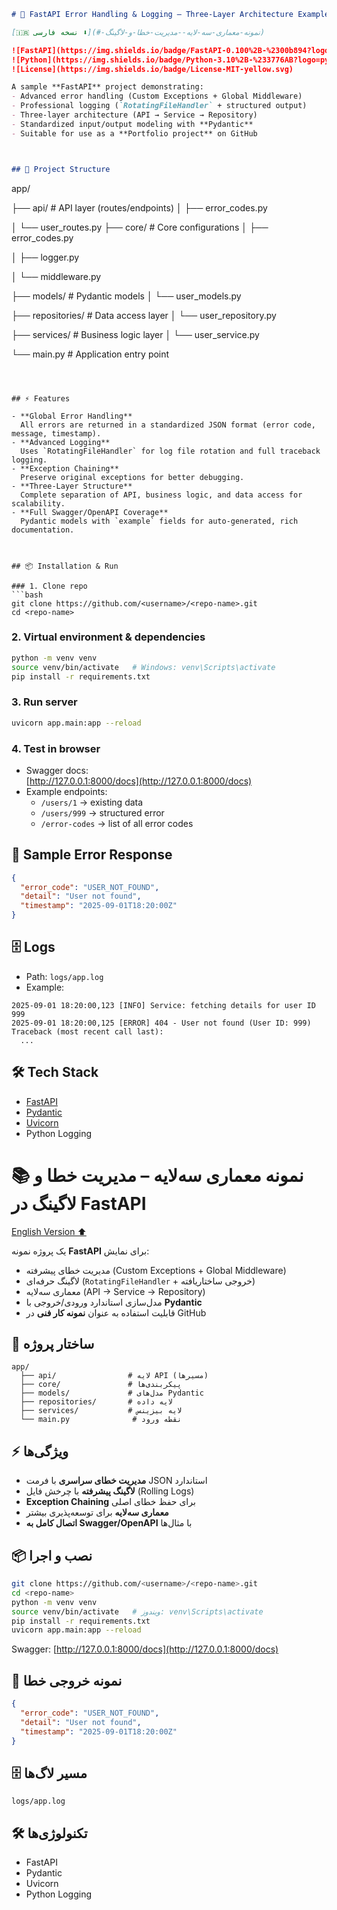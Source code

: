 

```markdown
# 🚀 FastAPI Error Handling & Logging – Three-Layer Architecture Example

[🇮🇷 نسخه فارسی ⬇](#-نمونه-معماری-سه-لایه--مدیریت-خطا-و-لاگینگ)

![FastAPI](https://img.shields.io/badge/FastAPI-0.100%2B-%2300b894?logo=fastapi)
![Python](https://img.shields.io/badge/Python-3.10%2B-%233776AB?logo=python)
![License](https://img.shields.io/badge/License-MIT-yellow.svg)

A sample **FastAPI** project demonstrating:
- Advanced error handling (Custom Exceptions + Global Middleware)
- Professional logging (`RotatingFileHandler` + structured output)
- Three-layer architecture (API → Service → Repository)
- Standardized input/output modeling with **Pydantic**
- Suitable for use as a **Portfolio project** on GitHub



## 📂 Project Structure

```
app/

  ├── api/                # API layer (routes/endpoints)
  │   ├── error_codes.py

  │   └── user_routes.py
  ├── core/               # Core configurations
  │   ├── error_codes.py

  │   ├── logger.py

  │   └── middleware.py

  ├── models/             # Pydantic models
  │   └── user_models.py

  ├── repositories/       # Data access layer
  │   └── user_repository.py

  ├── services/           # Business logic layer
  │   └── user_service.py

  └── main.py             # Application entry point
```



## ⚡ Features

- **Global Error Handling**  
  All errors are returned in a standardized JSON format (error code, message, timestamp).
- **Advanced Logging**  
  Uses `RotatingFileHandler` for log file rotation and full traceback logging.
- **Exception Chaining**  
  Preserve original exceptions for better debugging.
- **Three-Layer Structure**  
  Complete separation of API, business logic, and data access for scalability.
- **Full Swagger/OpenAPI Coverage**  
  Pydantic models with `example` fields for auto-generated, rich documentation.



## 📦 Installation & Run

### 1. Clone repo
```bash
git clone https://github.com/<username>/<repo-name>.git
cd <repo-name>
```

### 2. Virtual environment & dependencies
```bash
python -m venv venv
source venv/bin/activate   # Windows: venv\Scripts\activate
pip install -r requirements.txt
```

### 3. Run server
```bash
uvicorn app.main:app --reload
```

### 4. Test in browser
- Swagger docs:  
  [http://127.0.0.1:8000/docs](http://127.0.0.1:8000/docs)  
- Example endpoints:  
  - `/users/1` → existing data  
  - `/users/999` → structured error  
  - `/error-codes` → list of all error codes



## 📄 Sample Error Response
```json
{
  "error_code": "USER_NOT_FOUND",
  "detail": "User not found",
  "timestamp": "2025-09-01T18:20:00Z"
}
```



## 🗄 Logs
- Path: `logs/app.log`
- Example:
```
2025-09-01 18:20:00,123 [INFO] Service: fetching details for user ID 999
2025-09-01 18:20:00,125 [ERROR] 404 - User not found (User ID: 999)
Traceback (most recent call last):
  ...
```



## 🛠 Tech Stack
- [FastAPI](https://fastapi.tiangolo.com)
- [Pydantic](https://docs.pydantic.dev)
- [Uvicorn](https://www.uvicorn.org)
- Python Logging







# 📚 نمونه معماری سه‌لایه – مدیریت خطا و لاگینگ در FastAPI

[English Version ⬆](#fastapi-error-handling--logging--three-layer-architecture-example)

یک پروژه نمونه **FastAPI** برای نمایش:
- مدیریت خطای پیشرفته (Custom Exceptions + Global Middleware)
- لاگینگ حرفه‌ای (`RotatingFileHandler` + خروجی ساختاریافته)
- معماری سه‌لایه (API → Service → Repository)
- مدل‌سازی استاندارد ورودی/خروجی با **Pydantic**
- قابلیت استفاده به عنوان **نمونه کار فنی** در GitHub



## 📂 ساختار پروژه

```
app/
  ├── api/                # لایه API (مسیرها)
  ├── core/               # پیکربندی‌ها
  ├── models/             # مدل‌های Pydantic
  ├── repositories/       # لایه داده
  ├── services/           # لایه بیزینس
  └── main.py              # نقطه ورود
```



## ⚡ ویژگی‌ها

- **مدیریت خطای سراسری** با فرمت JSON استاندارد
- **لاگینگ پیشرفته** با چرخش فایل (Rolling Logs)
- **Exception Chaining** برای حفظ خطای اصلی
- **معماری سه‌لایه** برای توسعه‌پذیری بیشتر
- **اتصال کامل به Swagger/OpenAPI** با مثال‌ها



## 📦 نصب و اجرا

```bash
git clone https://github.com/<username>/<repo-name>.git
cd <repo-name>
python -m venv venv
source venv/bin/activate   # ویندوز: venv\Scripts\activate
pip install -r requirements.txt
uvicorn app.main:app --reload
```

Swagger: [http://127.0.0.1:8000/docs](http://127.0.0.1:8000/docs)



## 📄 نمونه خروجی خطا

```json
{
  "error_code": "USER_NOT_FOUND",
  "detail": "User not found",
  "timestamp": "2025-09-01T18:20:00Z"
}
```



## 🗄 مسیر لاگ‌ها
`logs/app.log`



## 🛠 تکنولوژی‌ها
- FastAPI
- Pydantic
- Uvicorn
- Python Logging

